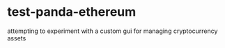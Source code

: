 # test-panda-ethereum
attempting to experiment with a custom gui for managing cryptocurrency assets
